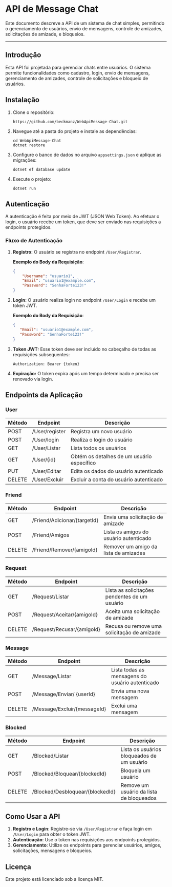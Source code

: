# API de Message Chat

Este documento descreve a API de um sistema de chat simples, permitindo o gerenciamento de usuários, envio de mensagens, controle de amizades, solicitações de amizade, e bloqueios.

---
## Introdução

Esta API foi projetada para gerenciar chats entre usuários. O sistema permite funcionalidades como cadastro, login, envio de mensagens, gerenciamento de amizades, controle de solicitações e bloqueio de usuários.

## Instalação

1. Clone o repositório:
    ```
    https://github.com/beckmanz/WebApiMessage-Chat.git
    ```

2. Navegue até a pasta do projeto e instale as dependências:
    ```
    cd WebApiMessage-Chat
    dotnet restore
    ```

3. Configure o banco de dados no arquivo `appsettings.json` e aplique as migrações:
    ```
    dotnet ef database update
    ```

4. Execute o projeto:
    ```
    dotnet run
    ```

## Autenticação

A autenticação é feita por meio de JWT (JSON Web Token). Ao efetuar o login, o usuário recebe um token, que deve ser enviado nas requisições a endpoints protegidos.

### Fluxo de Autenticação

1. **Registro:** O usuário se registra no endpoint `/User/Registrar`.

   **Exemplo do Body da Requisição**:
   ```json
   {
       "Username": "usuario1",
       "Email": "usuario1@example.com",
       "Password": "SenhaForte123!"
   }
   ````
2. **Login:** O usuário realiza login no endpoint `/User/Login` e recebe um token JWT.

   **Exemplo do Body da Requisição**:
      ```json
      {
         "Email": "usuario1@example.com",
         "Password": "SenhaForte123!"
      }
      ```
3. **Token JWT:** Esse token deve ser incluído no cabeçalho de todas as requisições subsequentes:
   ```
   Authorization: Bearer {token}
   ```
4. **Expiração:** O token expira após um tempo determinado e precisa ser renovado via login.

## Endpoints da Aplicação

### User

| Método | Endpoint       | Descrição                                  |
|--------|----------------|--------------------------------------------|
| POST   | /User/register | Registra um novo usuário                   |
| POST   | /User/login    | Realiza o login do usuário                 |
| GET    | /User/Listar   | Lista todos os usuários                    |
| GET    | /User/{id}     | Obtém os detalhes de um usuário específico |
| PUT    | /User/Editar   | Edita os dados do usuário autenticado      |
| DELETE | /User/Excluir  | Excluir a conta do usuário autenticado     |

### Friend

| Método | Endpoint                         | Descrição                              |
|--------|----------------------------------|----------------------------------------|
| GET    | /Friend/Adicionar/{targetId}     | Envia uma solicitação de amizade       |
| POST   | /Friend/Amigos                   | Lista os amigos do usuário autenticado |
| DELETE | /Friend/Remover/{amigoId}        | Remover um amigo da lista de amizades  |

### Request

| Método | Endpoint                   | Descrição                                     |
|--------|----------------------------|-----------------------------------------------|
| GET    | /Request/Listar            | Lista as solicitações pendentes de um usuário |
| POST   | /Request/Aceitar/{amigoId} | Aceita uma solicitação de amizade             |
| DELETE | /Request/Recusar/{amigoId} | Recusa ou remove uma solicitação de amizade   |

### Message

| Método | Endpoint                     | Descrição                                       |
|--------|------------------------------|-------------------------------------------------|
| GET    | /Message/Listar              | Lista todas as mensagens do usuário autenticado |
| POST   | /Message/Enviar/ {userId}    | Envia uma nova mensagem                         |
| DELETE | /Message/Excluir/{messageId} | Exclui uma mensagem                             |

### Blocked

| Método | Endpoint                         | Descrição                                          |
|--------|----------------------------------|----------------------------------------------------|
| GET    | /Blocked/Listar                  | Lista os usuários bloqueados de um usuário         |
| POST   | /Blocked/Bloquear/{blockedId}    | Bloqueia um usuário                                |
| DELETE | /Blocked/Desbloquear/{blockedId} | Remove um usuário da lista de bloqueados           |

## Como Usar a API

1. **Registro e Login**: Registre-se via `/User/Registrar` e faça login em `/User/Login` para obter o token JWT.
2. **Autenticação**: Use o token nas requisições aos endpoints protegidos.
3. **Gerenciamento**: Utilize os endpoints para gerenciar usuários, amigos, solicitações, mensagens e bloqueios.

## Licença

Este projeto está licenciado sob a licença MIT.
